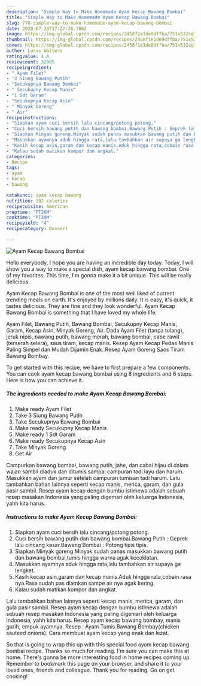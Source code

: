 ```yaml
---
description: "Simple Way to Make Homemade Ayam Kecap Bawang Bombai"
title: "Simple Way to Make Homemade Ayam Kecap Bawang Bombai"
slug: 770-simple-way-to-make-homemade-ayam-kecap-bawang-bombai
date: 2020-07-26T17:27:28.786Z
image: https://img-global.cpcdn.com/recipes/2458f1e1de0dffba/751x532cq70/ayam-kecap-bawang-bombai-foto-resep-utama.jpg
thumbnail: https://img-global.cpcdn.com/recipes/2458f1e1de0dffba/751x532cq70/ayam-kecap-bawang-bombai-foto-resep-utama.jpg
cover: https://img-global.cpcdn.com/recipes/2458f1e1de0dffba/751x532cq70/ayam-kecap-bawang-bombai-foto-resep-utama.jpg
author: Lucas Walters
ratingvalue: 4.6
reviewcount: 32005
recipeingredient:
- " Ayam Filet"
- "3 Siung Bawang Putih"
- "Secukupnya Bawang Bombai"
- " Secukupny Kecap Manis"
- "1 Sdt Garam"
- "Secukupnya Kecap Asin"
- " Minyak Goreng"
- " Air"
recipeinstructions:
- "Siapkan ayam cuci bersih lalu cincang/potong potong."
- "Cuci bersih bawang putih dan bawang bombai.Bawang Putih : Geprek lalu cincang kasar.Bawang Bombai : Potong tipis tipis."
- "Siapkan Minyak goreng.Minyak sudah panas masukkan bawang putih dan bawang bombai,tumis hingga warna agak kecoklatan."
- "Masukkan ayamnya aduk hingga rata,lalu tambahkan air supaya ga lengket."
- "Kasih kecap asin,garam dan kecap manis.Aduk hingga rata,cobain rasa nya.Rasa sudah pas diamkan sampe air nya agak kering."
- "Kalau sudah matikan kompor dan angkat."
categories:
- Recipe
tags:
- ayam
- kecap
- bawang

katakunci: ayam kecap bawang 
nutrition: 102 calories
recipecuisine: American
preptime: "PT26M"
cooktime: "PT39M"
recipeyield: "4"
recipecategory: Dessert

---
```



![Ayam Kecap Bawang Bombai](https://img-global.cpcdn.com/recipes/2458f1e1de0dffba/751x532cq70/ayam-kecap-bawang-bombai-foto-resep-utama.jpg)

Hello everybody, I hope you are having an incredible day today. Today, I will show you a way to make a special dish, ayam kecap bawang bombai. One of my favorites. This time, I'm gonna make it a bit unique. This will be really delicious.

Ayam Kecap Bawang Bombai is one of the most well liked of current trending meals on earth. It's enjoyed by millions daily. It is easy, it's quick, it tastes delicious. They are fine and they look wonderful. Ayam Kecap Bawang Bombai is something that I have loved my whole life.

Ayam Filet, Bawang Putih, Bawang Bombai, Secukupny Kecap Manis, Garam, Kecap Asin, Minyak Goreng, Air. Dada Ayam Filet (tanpa tulang), jeruk nipis, bawang putih, bawang merah, bawang bombai, cabe rawit (terserah selera), saus tiram, kecap manis. Resep Ayam Kecap Pedas Manis Paling Simpel dan Mudah Dijamin Enak. Resep Ayam Goreng Saos Tiram Bawang Bombay.


To get started with this recipe, we have to first prepare a few components. You can cook ayam kecap bawang bombai using 8 ingredients and 6 steps. Here is how you can achieve it.

<!--inarticleads1-->

##### The ingredients needed to make Ayam Kecap Bawang Bombai:

1. Make ready  Ayam Filet
1. Take 3 Siung Bawang Putih
1. Take Secukupnya Bawang Bombai
1. Make ready  Secukupny Kecap Manis
1. Make ready 1 Sdt Garam
1. Make ready Secukupnya Kecap Asin
1. Take  Minyak Goreng
1. Get  Air


Campurkan bawang bombai, bawang putih, jahe, dan cabai hijau di dalam wajan sambil diaduk dan ditumis sampai campuran tadi layu dan harum. Masukkan ayam dan jamur setelah campuran tumisan tadi harum. Lalu tambahkan bahan lainnya seperti kecap manis, merica, garam, dan gula pasir sambil. Resep ayam kecap dengan bumbu istimewa adalah sebuah resep masakan Indonesia yang paling digemari oleh keluarga Indonesia, yahh kita harus. 

<!--inarticleads2-->

##### Instructions to make Ayam Kecap Bawang Bombai:

1. Siapkan ayam cuci bersih lalu cincang/potong potong.
1. Cuci bersih bawang putih dan bawang bombai.Bawang Putih : Geprek lalu cincang kasar.Bawang Bombai : Potong tipis tipis.
1. Siapkan Minyak goreng.Minyak sudah panas masukkan bawang putih dan bawang bombai,tumis hingga warna agak kecoklatan.
1. Masukkan ayamnya aduk hingga rata,lalu tambahkan air supaya ga lengket.
1. Kasih kecap asin,garam dan kecap manis.Aduk hingga rata,cobain rasa nya.Rasa sudah pas diamkan sampe air nya agak kering.
1. Kalau sudah matikan kompor dan angkat.


Lalu tambahkan bahan lainnya seperti kecap manis, merica, garam, dan gula pasir sambil. Resep ayam kecap dengan bumbu istimewa adalah sebuah resep masakan Indonesia yang paling digemari oleh keluarga Indonesia, yahh kita harus. Resep ayam kecap bawang bombay, manis gurih, empuk ayamnya. Resep : Ayam Tumis Bawang Bombay(chicken sauteed onions). Cara membuat ayam kecap yang enak dan lezat. 

So that is going to wrap this up with this special food ayam kecap bawang bombai recipe. Thanks so much for reading. I'm sure you can make this at home. There's gonna be more interesting food in home recipes coming up. Remember to bookmark this page on your browser, and share it to your loved ones, friends and colleague. Thank you for reading. Go on get cooking!
